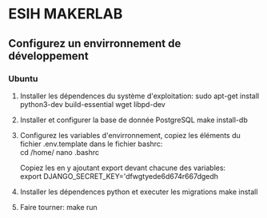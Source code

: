 ESIH MAKERLAB
=============


## Configurez un envirronnement de développement

### Ubuntu 

1. Installer les dépendences du système d'exploitation:
            sudo apt-get install python3-dev build-essential wget libpd-dev 
1. Installer et configurer la base de donnée PostgreSQL 
            make install-db
1. Configurez les variables d'envirronnement, copiez les éléments du fichier 
   .env.template dans le fichier bashrc:  
            cd /home/<username>
            nano .bashrc

   Copiez les en y ajoutant export devant chacune des variables:   
            export DJANGO_SECRET_KEY='dfwgtyede6d674r667dgedh

1. Installer les dépendences python et executer les migrations
            make install

1. Faire tourner:
            make run